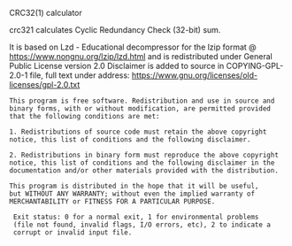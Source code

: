 
  CRC32(1) calculator

  crc321 calculates Cyclic Redundancy Check (32-bit) sum.

  It is based on Lzd - Educational decompressor for the lzip format
  @ https://www.nongnu.org/lzip/lzd.html
  and is redistributed under General Public License version 2.0
  Disclaimer is added to source in COPYING-GPL-2.0-1 file, full text under address:
  https://www.gnu.org/licenses/old-licenses/gpl-2.0.txt

    This program is free software. Redistribution and use in source and
    binary forms, with or without modification, are permitted provided
    that the following conditions are met:

    1. Redistributions of source code must retain the above copyright
    notice, this list of conditions and the following disclaimer.

    2. Redistributions in binary form must reproduce the above copyright
    notice, this list of conditions and the following disclaimer in the
    documentation and/or other materials provided with the distribution.

    This program is distributed in the hope that it will be useful,
    but WITHOUT ANY WARRANTY; without even the implied warranty of
    MERCHANTABILITY or FITNESS FOR A PARTICULAR PURPOSE.

     Exit status: 0 for a normal exit, 1 for environmental problems
     (file not found, invalid flags, I/O errors, etc), 2 to indicate a
     corrupt or invalid input file.

